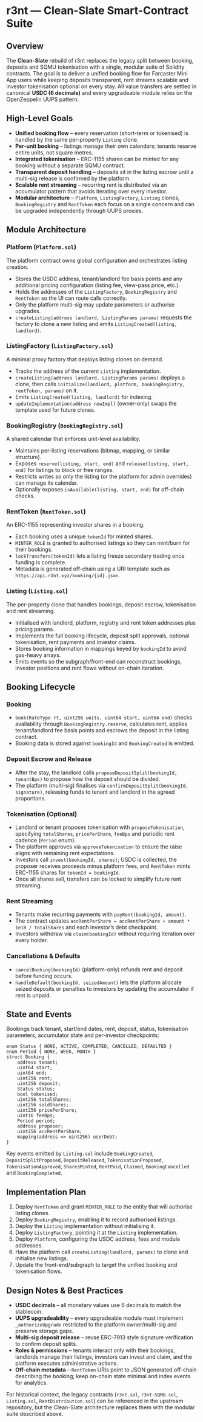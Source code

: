 # r3nt — Clean-Slate Smart-Contract Suite

## Overview
The **Clean-Slate** rebuild of r3nt replaces the legacy split between booking, deposits and
SQMU tokenisation with a single, modular suite of Solidity contracts. The goal is to deliver a
unified booking flow for Farcaster Mini App users while keeping deposits transparent, rent
streams scalable and investor tokenisation optional on every stay. All value transfers are
settled in canonical **USDC (6 decimals)** and every upgradeable module relies on the
OpenZeppelin UUPS pattern.

## High-Level Goals
- **Unified booking flow** – every reservation (short-term or tokenised) is handled by the
  same per-property `Listing` clone.
- **Per-unit booking** – listings manage their own calendars; tenants reserve entire units,
  not square metres.
- **Integrated tokenisation** – ERC-1155 shares can be minted for any booking without a
  separate SQMU contract.
- **Transparent deposit handling** – deposits sit in the listing escrow until a multi-sig
  release is confirmed by the platform.
- **Scalable rent streaming** – recurring rent is distributed via an accumulator pattern that
  avoids iterating over every investor.
- **Modular architecture** – `Platform`, `ListingFactory`, `Listing` clones,
  `BookingRegistry` and `RentToken` each focus on a single concern and can be upgraded
  independently through UUPS proxies.

## Module Architecture
### Platform (`Platform.sol`)
The platform contract owns global configuration and orchestrates listing creation.
- Stores the USDC address, tenant/landlord fee basis points and any additional pricing
  configuration (listing fee, view-pass price, etc.).
- Holds the addresses of the `ListingFactory`, `BookingRegistry` and `RentToken` so the UI can
  route calls correctly.
- Only the platform multi-sig may update parameters or authorise upgrades.
- `createListing(address landlord, ListingParams params)` requests the factory to clone a new
  listing and emits `ListingCreated(listing, landlord)`.

### ListingFactory (`ListingFactory.sol`)
A minimal proxy factory that deploys listing clones on demand.
- Tracks the address of the current `Listing` implementation.
- `createListing(address landlord, ListingParams params)` deploys a clone, then calls
  `initialize(landlord, platform, bookingRegistry, rentToken, params)` on it.
- Emits `ListingCreated(listing, landlord)` for indexing.
- `updateImplementation(address newImpl)` (owner-only) swaps the template used for future
  clones.

### BookingRegistry (`BookingRegistry.sol`)
A shared calendar that enforces unit-level availability.
- Maintains per-listing reservations (bitmap, mapping, or similar structure).
- Exposes `reserve(listing, start, end)` and `release(listing, start, end)` for listings to
  block or free ranges.
- Restricts writes so only the listing (or the platform for admin overrides) can manage its
  calendar.
- Optionally exposes `isAvailable(listing, start, end)` for off-chain checks.

### RentToken (`RentToken.sol`)
An ERC-1155 representing investor shares in a booking.
- Each booking uses a unique `tokenId` for minted shares.
- `MINTER_ROLE` is granted to authorised listings so they can mint/burn for their bookings.
- `lockTransfers(tokenId)` lets a listing freeze secondary trading once funding is complete.
- Metadata is generated off-chain using a URI template such as `https://api.r3nt.xyz/booking/{id}.json`.

### Listing (`Listing.sol`)
The per-property clone that handles bookings, deposit escrow, tokenisation and rent streaming.
- Initialised with landlord, platform, registry and rent token addresses plus pricing params.
- Implements the full booking lifecycle, deposit split approvals, optional tokenisation,
  rent payments and investor claims.
- Stores booking information in mappings keyed by `bookingId` to avoid gas-heavy arrays.
- Emits events so the subgraph/front-end can reconstruct bookings, investor positions and rent
  flows without on-chain iteration.

## Booking Lifecycle
### Booking
- `book(RateType rt, uint256 units, uint64 start, uint64 end)` checks availability through
  `BookingRegistry.reserve`, calculates rent, applies tenant/landlord fee basis points and
  escrows the deposit in the listing contract.
- Booking data is stored against `bookingId` and `BookingCreated` is emitted.

### Deposit Escrow and Release
- After the stay, the landlord calls `proposeDepositSplit(bookingId, tenantBps)` to propose how
  the deposit should be divided.
- The platform (multi-sig) finalises via `confirmDepositSplit(bookingId, signature)`, releasing
  funds to tenant and landlord in the agreed proportions.

### Tokenisation (Optional)
- Landlord or tenant proposes tokenisation with `proposeTokenisation`, specifying
  `totalShares`, `pricePerShare`, `feeBps` and periodic rent cadence (`Period` enum).
- The platform approves via `approveTokenisation` to ensure the raise aligns with remaining
  rent expectations.
- Investors call `invest(bookingId, shares)`; USDC is collected, the proposer receives proceeds
  minus platform fees, and `RentToken` mints ERC-1155 shares for `tokenId = bookingId`.
- Once all shares sell, transfers can be locked to simplify future rent streaming.

### Rent Streaming
- Tenants make recurring payments with `payRent(bookingId, amount)`.
- The contract updates `accRentPerShare = accRentPerShare + amount * 1e18 / totalShares` and
  each investor’s debt checkpoint.
- Investors withdraw via `claim(bookingId)` without requiring iteration over every holder.

### Cancellations & Defaults
- `cancelBooking(bookingId)` (platform-only) refunds rent and deposit before funding occurs.
- `handleDefault(bookingId, seizedAmount)` lets the platform allocate seized deposits or
  penalties to investors by updating the accumulator if rent is unpaid.

## State and Events
Bookings track tenant, start/end dates, rent, deposit, status, tokenisation parameters,
accumulator state and per-investor checkpoints:
```
enum Status { NONE, ACTIVE, COMPLETED, CANCELLED, DEFAULTED }
enum Period { NONE, WEEK, MONTH }
struct Booking {
    address tenant;
    uint64 start;
    uint64 end;
    uint256 rent;
    uint256 deposit;
    Status status;
    bool tokenised;
    uint256 totalShares;
    uint256 soldShares;
    uint256 pricePerShare;
    uint16 feeBps;
    Period period;
    address proposer;
    uint256 accRentPerShare;
    mapping(address => uint256) userDebt;
}
```

Key events emitted by `Listing.sol` include `BookingCreated`, `DepositSplitProposed`,
`DepositReleased`, `TokenisationProposed`, `TokenisationApproved`, `SharesMinted`, `RentPaid`,
`Claimed`, `BookingCancelled` and `BookingCompleted`.

## Implementation Plan
1. Deploy `RentToken` and grant `MINTER_ROLE` to the entity that will authorise listing clones.
2. Deploy `BookingRegistry`, enabling it to record authorised listings.
3. Deploy the `Listing` implementation without initialising it.
4. Deploy `ListingFactory`, pointing it at the `Listing` implementation.
5. Deploy `Platform`, configuring the USDC address, fees and module addresses.
6. Have the platform call `createListing(landlord, params)` to clone and initialise new
   listings.
7. Update the front-end/subgraph to target the unified booking and tokenisation flows.

## Design Notes & Best Practices
- **USDC decimals** – all monetary values use 6 decimals to match the stablecoin.
- **UUPS upgradeability** – every upgradeable module must implement `_authorizeUpgrade`
  restricted to the platform owner/multi-sig and preserve storage gaps.
- **Multi-sig deposit release** – reuse ERC-7913 style signature verification to confirm
  deposit splits.
- **Roles & permissions** – tenants interact only with their bookings, landlords manage their
  listings, investors can invest and claim, and the platform executes administrative actions.
- **Off-chain metadata** – `RentToken` URIs point to JSON generated off-chain describing the
  booking; keep on-chain state minimal and index events for analytics.

For historical context, the legacy contracts (`r3nt.sol`, `r3nt-SQMU.sol`, `Listing.sol`,
`RentDistribution.sol`) can be referenced in the upstream repository, but the Clean-Slate
architecture replaces them with the modular suite described above.
